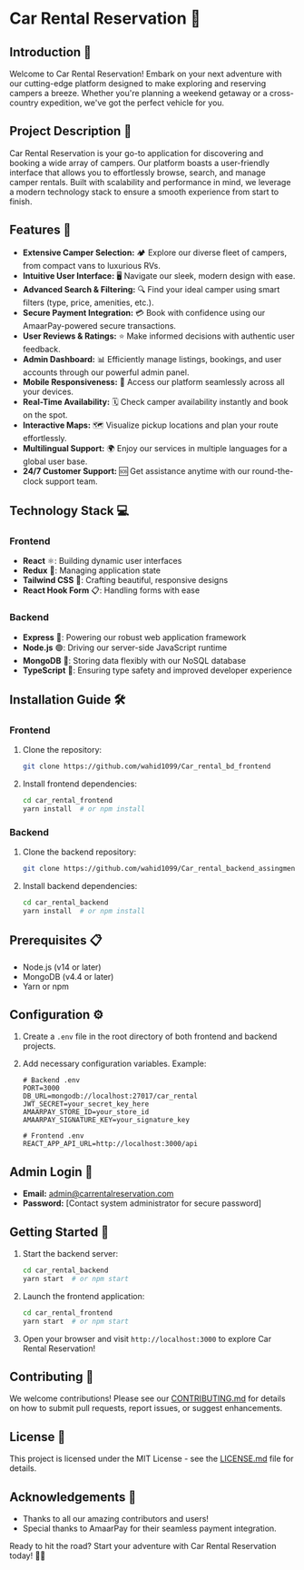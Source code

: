 # Car Rental Reservation 🚗

## Introduction 🌟

Welcome to Car Rental Reservation! Embark on your next adventure with our cutting-edge platform designed to make exploring and reserving campers a breeze. Whether you're planning a weekend getaway or a cross-country expedition, we've got the perfect vehicle for you.

## Project Description 📝

Car Rental Reservation is your go-to application for discovering and booking a wide array of campers. Our platform boasts a user-friendly interface that allows you to effortlessly browse, search, and manage camper rentals. Built with scalability and performance in mind, we leverage a modern technology stack to ensure a smooth experience from start to finish.

## Features 🚀

- **Extensive Camper Selection:** 🏕️ Explore our diverse fleet of campers, from compact vans to luxurious RVs.
- **Intuitive User Interface:** 🖥️ Navigate our sleek, modern design with ease.
- **Advanced Search & Filtering:** 🔍 Find your ideal camper using smart filters (type, price, amenities, etc.).
- **Secure Payment Integration:** 💳 Book with confidence using our AmaarPay-powered secure transactions.
- **User Reviews & Ratings:** ⭐ Make informed decisions with authentic user feedback.
- **Admin Dashboard:** 📊 Efficiently manage listings, bookings, and user accounts through our powerful admin panel.
- **Mobile Responsiveness:** 📱 Access our platform seamlessly across all your devices.
- **Real-Time Availability:** 🗓️ Check camper availability instantly and book on the spot.
- **Interactive Maps:** 🗺️ Visualize pickup locations and plan your route effortlessly.
- **Multilingual Support:** 🌍 Enjoy our services in multiple languages for a global user base.
- **24/7 Customer Support:** 🆘 Get assistance anytime with our round-the-clock support team.

## Technology Stack 💻

### Frontend

- **React** ⚛️: Building dynamic user interfaces
- **Redux** 🔄: Managing application state
- **Tailwind CSS** 🎨: Crafting beautiful, responsive designs
- **React Hook Form** 📋: Handling forms with ease

### Backend

- **Express** 🚂: Powering our robust web application framework
- **Node.js** 🟢: Driving our server-side JavaScript runtime
- **MongoDB** 🍃: Storing data flexibly with our NoSQL database
- **TypeScript** 📘: Ensuring type safety and improved developer experience

## Installation Guide 🛠️

### Frontend

1. Clone the repository:
   ```bash
   git clone https://github.com/wahid1099/Car_rental_bd_frontend
   ```
2. Install frontend dependencies:
   ```bash
   cd car_rental_frontend
   yarn install  # or npm install
   ```

### Backend

1. Clone the backend repository:
   ```bash
   git clone https://github.com/wahid1099/Car_rental_backend_assingment
   ```
2. Install backend dependencies:
   ```bash
   cd car_rental_backend
   yarn install  # or npm install
   ```

## Prerequisites 📋

- Node.js (v14 or later)
- MongoDB (v4.4 or later)
- Yarn or npm

## Configuration ⚙️

1. Create a `.env` file in the root directory of both frontend and backend projects.
2. Add necessary configuration variables. Example:

   ```
   # Backend .env
   PORT=3000
   DB_URL=mongodb://localhost:27017/car_rental
   JWT_SECRET=your_secret_key_here
   AMAARPAY_STORE_ID=your_store_id
   AMAARPAY_SIGNATURE_KEY=your_signature_key

   # Frontend .env
   REACT_APP_API_URL=http://localhost:3000/api
   ```

## Admin Login 🔐

- **Email:** admin@carrentalreservation.com
- **Password:** [Contact system administrator for secure password]

## Getting Started 🚀

1. Start the backend server:
   ```bash
   cd car_rental_backend
   yarn start  # or npm start
   ```
2. Launch the frontend application:
   ```bash
   cd car_rental_frontend
   yarn start  # or npm start
   ```
3. Open your browser and visit `http://localhost:3000` to explore Car Rental Reservation!

## Contributing 🤝

We welcome contributions! Please see our [CONTRIBUTING.md](CONTRIBUTING.md) for details on how to submit pull requests, report issues, or suggest enhancements.

## License 📄

This project is licensed under the MIT License - see the [LICENSE.md](LICENSE.md) file for details.

## Acknowledgements 👏

- Thanks to all our amazing contributors and users!
- Special thanks to AmaarPay for their seamless payment integration.

Ready to hit the road? Start your adventure with Car Rental Reservation today! 🚐✨
